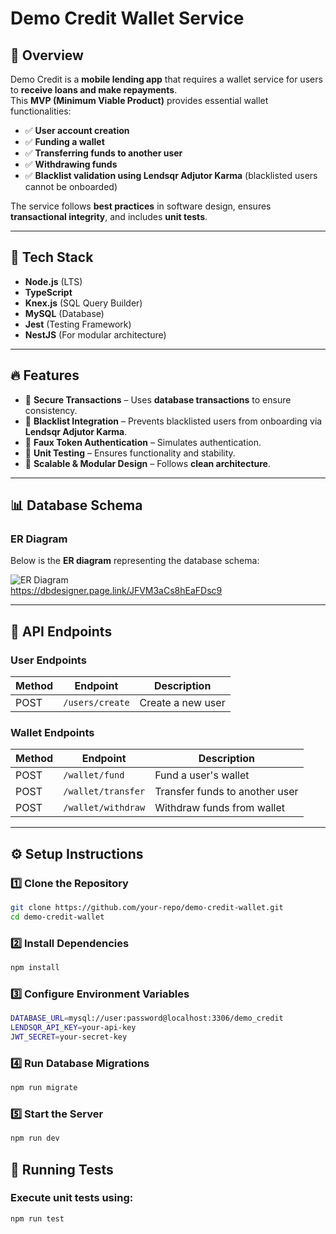 # Demo Credit Wallet Service

## 📌 Overview
Demo Credit is a **mobile lending app** that requires a wallet service for users to **receive loans and make repayments**.  
This **MVP (Minimum Viable Product)** provides essential wallet functionalities:

- ✅ **User account creation**
- ✅ **Funding a wallet**
- ✅ **Transferring funds to another user**
- ✅ **Withdrawing funds**
- ✅ **Blacklist validation using Lendsqr Adjutor Karma** (blacklisted users cannot be onboarded)

The service follows **best practices** in software design, ensures **transactional integrity**, and includes **unit tests**.

---

## 🚀 Tech Stack
- **Node.js** (LTS)
- **TypeScript**
- **Knex.js** (SQL Query Builder)
- **MySQL** (Database)
- **Jest** (Testing Framework)
- **NestJS** (For modular architecture)

---

## 🔥 Features
- 🔹 **Secure Transactions** – Uses **database transactions** to ensure consistency.
- 🔹 **Blacklist Integration** – Prevents blacklisted users from onboarding via **Lendsqr Adjutor Karma**.
- 🔹 **Faux Token Authentication** – Simulates authentication.
- 🔹 **Unit Testing** – Ensures functionality and stability.
- 🔹 **Scalable & Modular Design** – Follows **clean architecture**.

---

## 📊 Database Schema
### **ER Diagram**
Below is the **ER diagram** representing the database schema:

![ER Diagram](https://dbdesigner.page.link/JFVM3aCs8hEaFDsc9)  
<https://dbdesigner.page.link/JFVM3aCs8hEaFDsc9>

---

## 📡 API Endpoints
### **User Endpoints**
| Method | Endpoint            | Description             |
|--------|---------------------|-------------------------|
| POST   | `/users/create`     | Create a new user      |

### **Wallet Endpoints**
| Method | Endpoint             | Description               |
|--------|----------------------|---------------------------|
| POST   | `/wallet/fund`       | Fund a user's wallet      |
| POST   | `/wallet/transfer`   | Transfer funds to another user |
| POST   | `/wallet/withdraw`   | Withdraw funds from wallet |

---

## ⚙️ Setup Instructions
### 1️⃣ Clone the Repository
```sh
git clone https://github.com/your-repo/demo-credit-wallet.git
cd demo-credit-wallet
```

### 2️⃣ Install Dependencies
```sh
npm install
```

### 3️⃣ Configure Environment Variables
```sh
DATABASE_URL=mysql://user:password@localhost:3306/demo_credit
LENDSQR_API_KEY=your-api-key
JWT_SECRET=your-secret-key
```

### 4️⃣ Run Database Migrations
```sh
npm run migrate
```
### 5️⃣ Start the Server
```sh
npm run dev
```

## 🧪 Running Tests
### Execute unit tests using:
```sh
npm run test
```